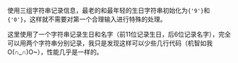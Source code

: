 <!-- date and tags in the next two lines
2017-04-18 15:36:55 +0800
maxima and minima
-->

使用三组字符串记录信息，最老的和最年轻的生日字符串初始化为`{'9'}`和`{'0'}`，这样就不需要对第一个合理输入进行特殊的处理。

这里使用了一个字符串记录生日和名字（前11位记录生日，后6位记录名字），完全可以用两个字符串分别记录，我只是发现这样可以少些几行代码（机智如我O(∩_∩)O~），性能几乎是一样的。
